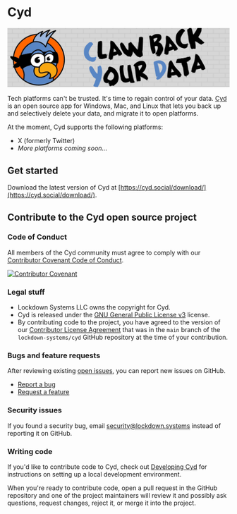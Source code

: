 # Cyd

![Cyd](./assets/cyd-readme-header.png)

Tech platforms can't be trusted. It's time to regain control of your data. [Cyd](https://cyd.social/) is an open source app for Windows, Mac, and Linux that lets you back up and selectively delete your data, and migrate it to open platforms.

At the moment, Cyd supports the following platforms:

- X (formerly Twitter)
- _More platforms coming soon..._

## Get started

Download the latest version of Cyd at [https://cyd.social/download/](https://cyd.social/download/).

## Contribute to the Cyd open source project

### Code of Conduct

All members of the Cyd community must agree to comply with our [Contributor Covenant Code of Conduct](./CODE_OF_CONDUCT.md).

[![Contributor Covenant](https://img.shields.io/badge/Contributor%20Covenant-2.1-4baaaa.svg)](code_of_conduct.md) 

### Legal stuff

- Lockdown Systems LLC owns the copyright for Cyd.
- Cyd is released under the [GNU General Public License v3](./LICENSE) license.
- By contributing code to the project, you have agreed to the version of our [Contributor License Agreement](./CLA.md) that was in the `main` branch of the `lockdown-systems/cyd` GitHub repository at the time of your contribution.

### Bugs and feature requests

After reviewing existing [open issues](https://github.com/lockdown-systems/cyd/issues), you can report new issues on GitHub.

- [Report a bug](https://github.com/lockdown-systems/cyd/issues/new?template=bug_report.md)
- [Request a feature](https://github.com/lockdown-systems/cyd/issues/new?template=feature_request.md)

### Security issues

If you found a security bug, email security@lockdown.systems instead of reporting it on GitHub.

### Writing code

If you'd like to contribute code to Cyd, check out [Developing Cyd](./DEVELOPMENT.md) for instructions on setting up a local development environment.

When you're ready to contribute code, open a pull request in the GitHub repository and one of the project maintainers will review it and possibly ask questions, request changes, reject it, or merge it into the project.
